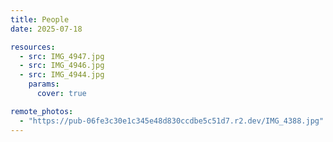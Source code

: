 ```yaml
---
title: People
date: 2025-07-18

resources:
  - src: IMG_4947.jpg
  - src: IMG_4946.jpg
  - src: IMG_4944.jpg
    params:
      cover: true

remote_photos:
  - "https://pub-06fe3c30e1c345e48d830ccdbe5c51d7.r2.dev/IMG_4388.jpg"
---
```

